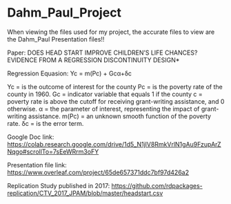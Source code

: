 # Dahm_Paul_Project

When viewing the files used for my project, the accurate files to view are the Dahm_Paul Presentation files!!

Paper: DOES HEAD START IMPROVE CHILDREN’S LIFE CHANCES? EVIDENCE FROM A REGRESSION DISCONTINUITY DESIGN*

Regression Equasion: Yc = m(Pc) + Gcα+δc

Yc = is the outcome of interest for the county 
Pc = is the poverty rate of the county in 1960.
Gc = indicator variable that equals 1 if the county 
c = poverty rate is above the cutoff for receiving grant-writing assistance, and 0 otherwise.
α = the parameter of interest, representing the impact of grant-writing assistance.
m(Pc) = an unknown smooth function of the poverty rate.
δc = is the error term.

Google Doc link: https://colab.research.google.com/drive/1d5_N1jlV8RmkVrlN1gAu9FzupArZNqgo#scrollTo=7sEeWRrm3oFY

Presentation file link: https://www.overleaf.com/project/65de657371ddc7bf97d426a2

Replication Study published in 2017: https://github.com/rdpackages-replication/CTV_2017_JPAM/blob/master/headstart.csv

